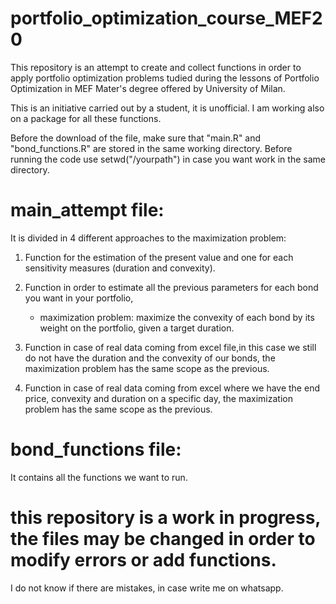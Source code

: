 # portfolio_optimization_course_MEF20
This repository is an attempt to create and collect functions in order to apply portfolio optimization problems tudied during the lessons of Portfolio Optimization in MEF Mater's degree offered by University of Milan.

This is an initiative carried out by a student, it is unofficial. I am working also on a package for all these functions.

Before the  download of the file, make sure that "main.R" and "bond_functions.R" are stored in the same working directory. 
Before running the code use setwd("/yourpath") in case you want work in the same directory.

# main_attempt file:
It is divided in 4 different approaches to the maximization problem:

1) Function for the estimation of the present value and one for each sensitivity measures (duration and convexity).

2) Function in order to estimate all the previous parameters for each bond you want in your portfolio,
  
   - maximization problem: maximize the convexity of each bond by its weight on the portfolio, given a target duration.

3) Function in case of real data coming from excel file,in this case we still do not have the duration and the convexity of our bonds, the maximization problem has the same scope as the previous.

4) Function in case of real data coming from excel where we have the end price, convexity and duration on a specific day, the maximization problem has the same scope as the previous.

# bond_functions file:
It contains all the functions we want to run. 

# this repository is a work in progress, the files may be changed in order to modify errors or add functions. 

I do not know if there are mistakes, in case write me on whatsapp.
